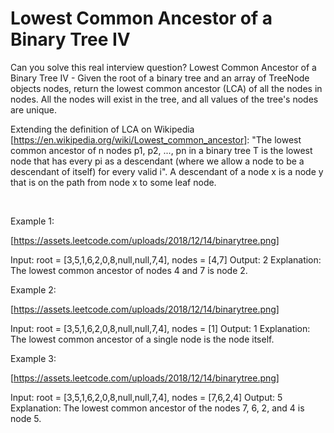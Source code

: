 # Lowest Common Ancestor of a Binary Tree IV

Can you solve this real interview question? Lowest Common Ancestor of a Binary Tree IV - Given the root of a binary tree and an array of TreeNode objects nodes, return the lowest common ancestor (LCA) of all the nodes in nodes. All the nodes will exist in the tree, and all values of the tree's nodes are unique.

Extending the definition of LCA on Wikipedia [https://en.wikipedia.org/wiki/Lowest_common_ancestor]: "The lowest common ancestor of n nodes p1, p2, ..., pn in a binary tree T is the lowest node that has every pi as a descendant (where we allow a node to be a descendant of itself) for every valid i". A descendant of a node x is a node y that is on the path from node x to some leaf node.

 

Example 1:

[https://assets.leetcode.com/uploads/2018/12/14/binarytree.png]


Input: root = [3,5,1,6,2,0,8,null,null,7,4], nodes = [4,7]
Output: 2
Explanation: The lowest common ancestor of nodes 4 and 7 is node 2.


Example 2:

[https://assets.leetcode.com/uploads/2018/12/14/binarytree.png]


Input: root = [3,5,1,6,2,0,8,null,null,7,4], nodes = [1]
Output: 1
Explanation: The lowest common ancestor of a single node is the node itself.



Example 3:

[https://assets.leetcode.com/uploads/2018/12/14/binarytree.png]


Input: root = [3,5,1,6,2,0,8,null,null,7,4], nodes = [7,6,2,4]
Output: 5
Explanation: The lowest common ancestor of the nodes 7, 6, 2, and 4 is node 5.